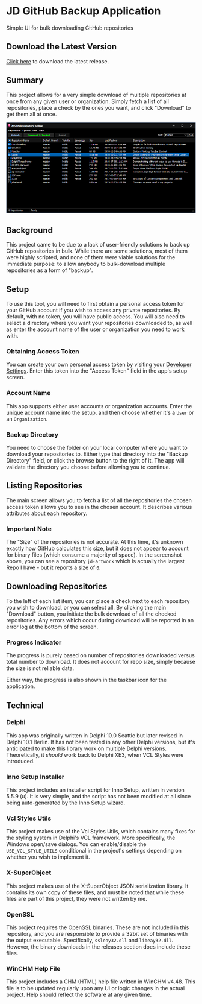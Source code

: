 # JD GitHub Backup Application
Simple UI for bulk downloading GitHub repositories

## Download the Latest Version

[Click here](https://github.com/djjd47130/GitHubBackup/releases) to download the latest release.

## Summary

This project allows for a very simple download of multiple repositories at once from any given user or organization. Simply fetch a list of all repositories, place a check by the ones you want, and click "Download" to get them all at once.

![GitHub backup User Interface](GitHubBackupUI.png "GitHub backup User Interface")

## Background

This project came to be due to a lack of user-friendly solutions to back up GitHub repositories in bulk. While there are some solutions, most of them were highly scripted, and none of them were viable solutions for the immediate purpose: to allow anybody to bulk-download multiple repositories as a form of "backup". 

## Setup

To use this tool, you will need to first obtain a personal access token for your GitHub account if you wish to access any private repositories. By default, with no token, you will have public access. You will also need to select a directory where you want your repositories downloaded to, as well as enter the account name of the user or organization you need to work with.

### Obtaining Access Token

You can create your own personal access token by visiting your [Developer Settings](https://github.com/settings/tokens). Enter this token into the "Access Token" field in the app's setup screen. 

### Account Name

This app supports either user accounts or organization accounts. Enter the unique account name into the setup, and then choose whether it's a `User` or an `Organization`. 

### Backup Directory

You need to choose the folder on your local computer where you want to download your repositories to. Either type that directory into the "Backup Directory" field, or click the browse button to the right of it. The app will validate the directory you choose before allowing you to continue.

## Listing Repositories

The main screen allows you to fetch a list of all the repositories the chosen access token allows you to see in the chosen account. It describes various attributes about each repository. 

### Important Note

The "Size" of the repositories is not accurate. At this time, it's unknown exactly how GitHub calculates this size, but it does not appear to account for binary files (which consume a majority of space). In the screenshot above, you can see a repository `jd-artwork` which is actually the largest Repo I have - but it reports a size of `0`.

## Downloading Repositories

To the left of each list item, you can place a check next to each repository you wish to download, or you can select all. By clicking the main "Download" button, you initiate the bulk download of all the checked repositories. Any errors which occur during download will be reported in an error log at the bottom of the screen. 

### Progress Indicator

The progress is purely based on number of repositories downloaded versus total number to download. It does not account for repo size, simply because the size is not reliable data. 

Either way, the progress is also shown in the taskbar icon for the application.

## Technical

### Delphi

This app was originally written in Delphi 10.0 Seattle but later revised in Delphi 10.1 Berlin. It has not been tested in any other Delphi versions, but it's anticipated to make this library work on multiple Delphi versions. Theoretically, it *should* work back to Delphi XE3, when VCL Styles were introduced. 

### Inno Setup Installer

This project includes an installer script for Inno Setup, written in version 5.5.9 (u). It is very simple, and the script has not been modified at all since being auto-generated by the Inno Setup wizard. 

### Vcl Styles Utils

This project makes use of the Vcl Styles Utils, which contains many fixes for the styling system in Delphi's VCL framework. More specifically, the Windows open/save dialogs. You can enable/disable the `USE_VCL_STYLE_UTILS` conditional in the project's settings depending on whether you wish to implement it.

### X-SuperObject

This project makes use of the X-SuperObject JSON serialization library. It contains its own copy of these files, and must be noted that while these files are part of this project, they were not written by me. 

### OpenSSL

This project requires the OpenSSL binaries. These are not included in this repository, and you are responsible to provide a 32bit set of binaries with the output executable. Specifically, `ssleay32.dll` and `libeay32.dll`. However, the binary downloads in the releases section does include these files. 

### WinCHM Help File

This project includes a CHM (HTML) help file written in WinCHM v4.48. This file is to be updated regularly upon any UI or logic changes in the actual project. Help should reflect the software at any given time. 
